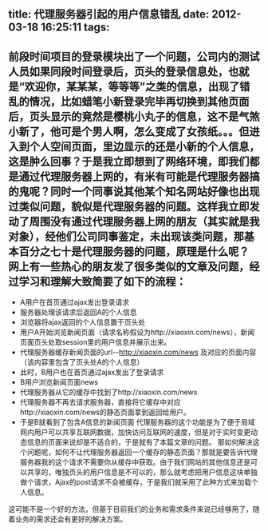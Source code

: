 ﻿title: 代理服务器引起的用户信息错乱 
date: 2012-03-18 16:25:11
tags:
---
前段时间项目的登录模块出了一个问题，公司内的测试人员如果同段时间登录后，页头的登录信息处，也就是“欢迎你，某某某，等等等”之类的信息，出现了错乱的情况，比如蜡笔小新登录完毕再切换到其他页面后，页头显示的竟然是樱桃小丸子的信息，这不是气煞小新了，他可是个男人啊，怎么变成了女孩纸。。。但进入到个人空间页面，里边显示的还是小新的个人信息，这是肿么回事？于是我立即想到了网络环境，即我们都是通过代理服务器上网的，有米有可能是代理服务器搞的鬼呢？同时一个同事说其他某个知名网站好像也出现过类似问题，貌似是代理服务器的问题。这样我立即发动了周围没有通过代理服务器上网的朋友（其实就是我对象），经他们公司同事鉴定，未出现该类问题，那基本百分之七十是代理服务器的问题，原理是什么呢？
网上有一些热心的朋友发了很多类似的文章及问题，经过学习和理解大致简要了如下的流程： 
---
- A用户在首页通过ajax发出登录请求
- 服务器处理该请求后返回A的个人信息
- 浏览器将ajax返回的个人信息置于页头处
- 用户A开始浏览新闻页面（请求名称假设为http://xiaoxin.com/news），新闻页面页头处取session里的用户信息并展示出来。
- 代理服务器缓存新闻页面的url--http://xiaoxin.com/news 及对应的页面内容（该内容里包含了页头处A的个人信息）
- 此时，B用户也在首页通过ajax发出了登录请求
- B用户浏览新闻页面news
- 代理服务器从它的缓存中找到了http://xiaoxin.com/news
- 代理服务器不再去请求服务器，直接将它缓存中对应http://xiaoxin.com/news的静态页面拿到返回给用户。
- 于是B就看到了包含A信息的新闻页面
代理服务器的这个功能是为了便于局域网内用户可以共享互联网数据，加快访问互联网的速度，但是对于实时变更动态信息的页面来说却是不适合的，于是就有了本篇文章的问题。 那如何解决这个问题呢，如何不让代理服务器返回一个缓存的静态页面？那就是要告诉代理服务器我的这个请求不需要你从缓存中获取。由于我们网站的其他信息还是可以共享的，唯独页头的用户信息是不可以的，那么就考虑把用户信息这块单独做个请求，Ajax的post请求不会被缓存，于是我们就采用了此种方式来加载个人信息。 

这可能不是一个好的方法，但基于目前我们的业务和需求条件来说已经够用了，随着业务的需求还会有更好的解决方案。
